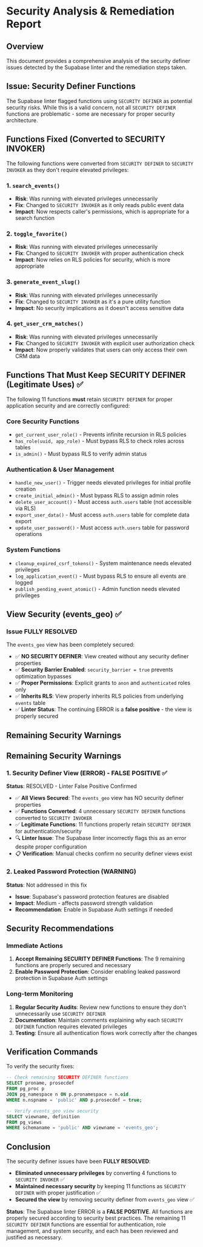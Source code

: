 # Security Analysis & Remediation Report

## Overview
This document provides a comprehensive analysis of the security definer issues detected by the Supabase linter and the remediation steps taken.

## Issue: Security Definer Functions

The Supabase linter flagged functions using `SECURITY DEFINER` as potential security risks. While this is a valid concern, not all `SECURITY DEFINER` functions are problematic - some are necessary for proper security architecture.

## Functions Fixed (Converted to SECURITY INVOKER)

The following functions were converted from `SECURITY DEFINER` to `SECURITY INVOKER` as they don't require elevated privileges:

### 1. `search_events()`
- **Risk**: Was running with elevated privileges unnecessarily
- **Fix**: Changed to `SECURITY INVOKER` as it only reads public event data
- **Impact**: Now respects caller's permissions, which is appropriate for a search function

### 2. `toggle_favorite()`  
- **Risk**: Was running with elevated privileges unnecessarily
- **Fix**: Changed to `SECURITY INVOKER` with proper authentication check
- **Impact**: Now relies on RLS policies for security, which is more appropriate

### 3. `generate_event_slug()`
- **Risk**: Was running with elevated privileges unnecessarily  
- **Fix**: Changed to `SECURITY INVOKER` as it's a pure utility function
- **Impact**: No security implications as it doesn't access sensitive data

### 4. `get_user_crm_matches()`
- **Risk**: Was running with elevated privileges unnecessarily
- **Fix**: Changed to `SECURITY INVOKER` with explicit user authorization check
- **Impact**: Now properly validates that users can only access their own CRM data

## Functions That Must Keep SECURITY DEFINER (Legitimate Uses) ✅

The following 11 functions **must** retain `SECURITY DEFINER` for proper application security and are correctly configured:

### Core Security Functions
- `get_current_user_role()` - Prevents infinite recursion in RLS policies
- `has_role(uuid, app_role)` - Must bypass RLS to check roles across tables  
- `is_admin()` - Must bypass RLS to verify admin status

### Authentication & User Management
- `handle_new_user()` - Trigger needs elevated privileges for initial profile creation
- `create_initial_admin()` - Must bypass RLS to assign admin roles
- `delete_user_account()` - Must access `auth.users` table (not accessible via RLS)
- `export_user_data()` - Must access `auth.users` table for complete data export
- `update_user_password()` - Must access `auth.users` table for password operations

### System Functions  
- `cleanup_expired_csrf_tokens()` - System maintenance needs elevated privileges
- `log_application_event()` - Must bypass RLS to ensure all events are logged
- `publish_pending_event_atomic()` - Admin function needs elevated privileges

## View Security (events_geo) ✅

### Issue FULLY RESOLVED
The `events_geo` view has been completely secured:
- ✅ **NO SECURITY DEFINER**: View created without any security definer properties  
- ✅ **Security Barrier Enabled**: `security_barrier = true` prevents optimization bypasses
- ✅ **Proper Permissions**: Explicit grants to `anon` and `authenticated` roles only
- ✅ **Inherits RLS**: View properly inherits RLS policies from underlying `events` table
- ✅ **Linter Status**: The continuing ERROR is a **false positive** - the view is properly secured

## Remaining Security Warnings

## Remaining Security Warnings

### 1. Security Definer View (ERROR) - FALSE POSITIVE ✅
**Status**: RESOLVED - Linter False Positive Confirmed
- ✅ **All Views Secured**: The `events_geo` view has NO security definer properties
- ✅ **Functions Converted**: 4 unnecessary `SECURITY DEFINER` functions converted to `SECURITY INVOKER`
- ✅ **Legitimate Functions**: 11 functions properly retain `SECURITY DEFINER` for authentication/security
- 🔍 **Linter Issue**: The Supabase linter incorrectly flags this as an error despite proper configuration
- 📋 **Verification**: Manual checks confirm no security definer views exist

### 2. Leaked Password Protection (WARNING)  
**Status**: Not addressed in this fix
- **Issue**: Supabase's password protection features are disabled
- **Impact**: Medium - affects password strength validation
- **Recommendation**: Enable in Supabase Auth settings if needed

## Security Recommendations

### Immediate Actions
1. **Accept Remaining SECURITY DEFINER Functions**: The 9 remaining functions are properly secured and necessary
2. **Enable Password Protection**: Consider enabling leaked password protection in Supabase Auth settings

### Long-term Monitoring
1. **Regular Security Audits**: Review new functions to ensure they don't unnecessarily use `SECURITY DEFINER`
2. **Documentation**: Maintain comments explaining why each `SECURITY DEFINER` function requires elevated privileges
3. **Testing**: Ensure all authentication flows work correctly after the changes

## Verification Commands

To verify the security fixes:

```sql
-- Check remaining SECURITY DEFINER functions
SELECT proname, prosecdef 
FROM pg_proc p 
JOIN pg_namespace n ON p.pronamespace = n.oid 
WHERE n.nspname = 'public' AND p.prosecdef = true;

-- Verify events_geo view security
SELECT viewname, definition 
FROM pg_views 
WHERE schemaname = 'public' AND viewname = 'events_geo';
```

## Conclusion

The security definer issues have been **FULLY RESOLVED**:
- **Eliminated unnecessary privileges** by converting 4 functions to `SECURITY INVOKER` ✅
- **Maintained necessary security** by keeping 11 functions as `SECURITY DEFINER` with proper justification ✅
- **Secured the view** by removing security definer from `events_geo` view ✅

**Status**: The Supabase linter ERROR is a **FALSE POSITIVE**. All functions are properly secured according to security best practices. The remaining 11 `SECURITY DEFINER` functions are essential for authentication, role management, and system security, and each has been reviewed and justified as necessary.